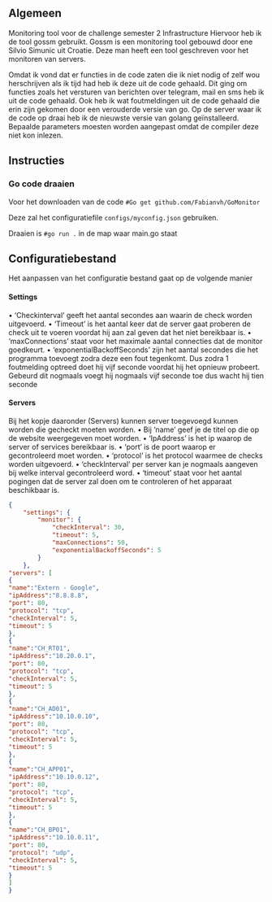 ## Algemeen 
Monitoring tool voor de challenge semester 2 Infrastructure
Hiervoor heb ik de tool gossm gebruikt.
Gossm is een monitoring tool gebouwd door ene Silvio Simunic uit Croatie. Deze man heeft een tool geschreven voor het monitoren van servers.

Omdat ik vond dat er functies in de code zaten die ik niet nodig of zelf wou herschrijven als ik tijd had heb ik deze uit de code gehaald. Dit ging om functies zoals het versturen van berichten over telegram, mail en sms heb ik uit de code gehaald. Ook heb ik wat foutmeldingen uit de code gehaald die erin zijn gekomen door een verouderde versie van go. Op de server waar ik de code op draai heb ik de nieuwste versie van golang geïnstalleerd. Bepaalde parameters moesten worden aangepast omdat de compiler deze niet kon inlezen.



## Instructies
### Go code draaien
Voor het downloaden van de code
`#Go get github.com/Fabianvh/GoMonitor`

Deze zal het configuratiefile `configs/myconfig.json` gebruiken.

Draaien is `#go run .` in de map waar main.go staat

## Configuratiebestand
Het aanpassen van het configuratie bestand gaat op de volgende manier

#### Settings
•	‘Checkinterval’ geeft het aantal secondes aan waarin de check worden uitgevoerd. 
•	‘Timeout’ is het aantal keer dat de server gaat proberen de check uit te voeren voordat hij aan zal geven dat het niet bereikbaar is. 
•	‘maxConnections’ staat voor het maximale aantal connecties dat de monitor goedkeurt. 
•	‘exponentialBackoffSeconds’ zijn het aantal secondes die het programma toevoegt zodra deze een fout tegenkomt. Dus zodra 1 foutmelding optreed doet hij vijf seconde voordat hij het opnieuw probeert. Gebeurd dit nogmaals voegt hij nogmaals vijf seconde toe dus wacht hij tien seconde

#### Servers
Bij het kopje daaronder (Servers) kunnen server toegevoegd kunnen worden die gecheckt moeten worden. 
•	Bij ‘name’ geef je de titel op die op de website weergegeven moet worden.
•	‘IpAddress’ is het ip waarop de server of services bereikbaar is.
•	‘port’ is de poort waarop er gecontroleerd moet worden.
•	‘protocol’ is het protocol waarmee de checks worden uitgevoerd.
•	‘checkInterval’ per server kan je nogmaals aangeven bij welke interval gecontroleerd word.
•	‘timeout’ staat voor het aantal pogingen dat de server zal doen om te controleren of het apparaat beschikbaar is.


```json
{
    "settings": {
        "monitor": {
            "checkInterval": 30,   
            "timeout": 5,
            "maxConnections": 50,
            "exponentialBackoffSeconds": 5
        }
    },
"servers": [
{
"name":"Extern - Google",
"ipAddress":"8.8.8.8",
"port": 80,
"protocol": "tcp",
"checkInterval": 5,
"timeout": 5
},
{
"name":"CH_RT01",
"ipAddress":"10.20.0.1",
"port": 80,
"protocol": "tcp",
"checkInterval": 5,
"timeout": 5
},
{
"name":"CH_AD01",
"ipAddress":"10.10.0.10",
"port": 80,
"protocol": "tcp",
"checkInterval": 5,
"timeout": 5
},
{
"name":"CH_APP01",
"ipAddress":"10.10.0.12",
"port": 80,
"protocol": "tcp",
"checkInterval": 5,
"timeout": 5
},
{
"name":"CH_BP01",
"ipAddress":"10.10.0.11",
"port": 80,
"protocol": "udp",
"checkInterval": 5,
"timeout": 5
}
]
}
```
